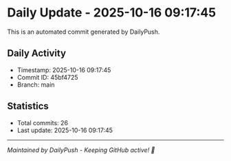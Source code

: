 # Daily Update - 2025-10-16 09:17:45

This is an automated commit generated by DailyPush.

## Daily Activity
- Timestamp: 2025-10-16 09:17:45
- Commit ID: 45bf4725
- Branch: main

## Statistics
- Total commits: 26
- Last update: 2025-10-16 09:17:45

---
*Maintained by DailyPush - Keeping GitHub active! 🚀*
